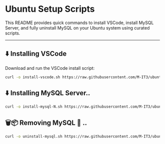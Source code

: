 # Ubuntu Setup Scripts

This README provides quick commands to install VSCode, install MySQL Server, and fully uninstall MySQL on your Ubuntu system using curated scripts.

---

## ⬇️ Installing VSCode

Download and run the VSCode install script:

```bash
curl -o install-vscode.sh https://raw.githubusercontent.com/M-IT3/ubuntu/refs/heads/main/install-vscode.sh && chmod +x install-vscode.sh && ./install-vscode.sh
```

 


##  ⬇️ Installing MySQL Server..
```bash
curl -o install-mysql-N.sh https://raw.githubusercontent.com/M-IT3/ubuntu/refs/heads/main/install-mysql-N.sh && chmod +x install-mysql-N.sh && ./install-mysql-N.sh
```


##  🗑️📦 Removing MySQL 🧹 ..
```bash
curl -o uninstall-mysql.sh https://raw.githubusercontent.com/M-IT3/ubuntu/refs/heads/main/uninstall-mysql.sh && chmod +x uninstall-mysql.sh && ./uninstall-mysql.sh
```
